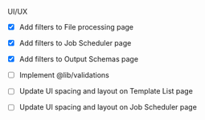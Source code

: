 UI/UX
- [x] Add filters to File processing page
- [x] Add filters to Job Scheduler page
- [x] Add filters to Output Schemas page
- [ ] Implement @lib/validations
- [ ] Update UI spacing and layout on Template List page
- [ ] Update UI spacing and layout on Job Scheduler page

